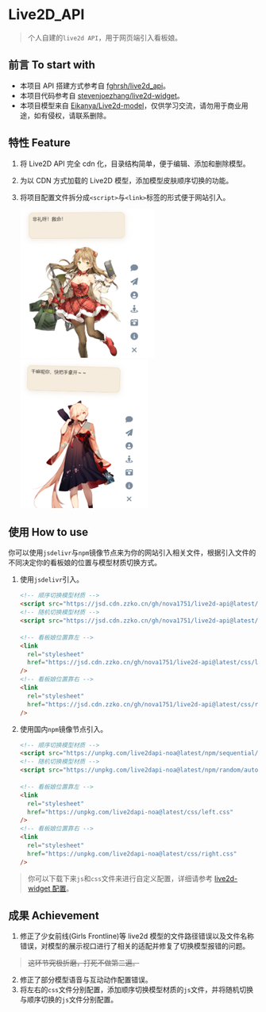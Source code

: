 # Live2D_API

> 个人自建的`live2d API`，用于网页端引入看板娘。

## 前言 To start with

- 本项目 API 搭建方式参考自 [fghrsh/live2d_api](https://github.com/fghrsh/live2d_api)。
- 本项目代码参考自 [stevenjoezhang/live2d-widget](https://github.com/stevenjoezhang/live2d-widget)。
- 本项目模型来自 [Eikanya/Live2d-model](https://github.com/Eikanya/Live2d-model)，仅供学习交流，请勿用于商业用途，如有侵权，请联系删除。

## 特性 Feature

1. 将 Live2D API 完全 cdn 化，目录结构简单，便于编辑、添加和删除模型。
2. 为以 CDN 方式加载的 Live2D 模型，添加模型皮肤顺序切换的功能。
3. 将项目配置文件拆分成`<script>`与`<link>`标签的形式便于网站引入。

   <img src="./img/01.png" height="300px" ><img src="./img/02.png" height="300px" >

## 使用 How to use

你可以使用`jsdelivr`与`npm`镜像节点来为你的网站引入相关文件，根据引入文件的不同决定你的看板娘的位置与模型材质切换方式。

1. 使用`jsdelivr`引入。

   ```html
   <!-- 顺序切换模型材质 -->
   <script src="https://jsd.cdn.zzko.cn/gh/nova1751/live2d-api@latest/jsdelivr/sequential/autoload.min.js"></script>
   <!-- 随机切换模型材质 -->
   <script src="https://jsd.cdn.zzko.cn/gh/nova1751/live2d-api@latest/jsdelivr/random/autoload.min.js"></script>

   <!-- 看板娘位置靠左 -->
   <link
     rel="stylesheet"
     href="https://jsd.cdn.zzko.cn/gh/nova1751/live2d-api@latest/css/left.min.css"
   />
   <!-- 看板娘位置靠右 -->
   <link
     rel="stylesheet"
     href="https://jsd.cdn.zzko.cn/gh/nova1751/live2d-api@latest/css/right.min.css"
   />
   ```

2. 使用国内`npm`镜像节点引入。

   ```html
   <!-- 顺序切换模型材质 -->
   <script src="https://unpkg.com/live2dapi-noa@latest/npm/sequential/autoload.js"></script>
   <!-- 随机切换模型材质 -->
   <script src="https://unpkg.com/live2dapi-noa@latest/npm/random/autoload.js"></script>

   <!-- 看板娘位置靠左 -->
   <link
     rel="stylesheet"
     href="https://unpkg.com/live2dapi-noa@latest/css/left.css"
   />
   <!-- 看板娘位置靠右 -->
   <link
     rel="stylesheet"
     href="https://unpkg.com/live2dapi-noa@latest/css/right.css"
   />
   ```

> 你可以下载下来`js`和`css`文件来进行自定义配置，详细请参考 [ live2d-widget 配置](https://github.com/stevenjoezhang/live2d-widget#%E9%85%8D%E7%BD%AE-configuration)。

## 成果 Achievement

1. 修正了少女前线(Girls Frontline)等 live2d 模型的文件路径错误以及文件名称错误，对模型的展示视口进行了相关的适配并修复了切换模型报错的问题。

> ~~这环节究极折磨，打死不做第二遍。~~

2. 修正了部分模型语音与互动动作配置错误。
3. 将左右的`css`文件分别配置，添加顺序切换模型材质的`js`文件，并将随机切换与顺序切换的`js`文件分别配置。
